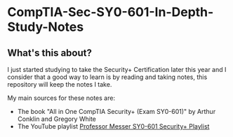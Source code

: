 # CompTIA-Sec-SY0-601-In-Depth-Study-Notes

## What's this about?
I just started studying to take the Security+ Certification later this year and I consider that a good way to learn is by reading and taking notes, this repository will keep the notes I take.  

 My main sources for these notes are:   
* The book "All in One CompTIA Security+ (Exam SY0-601)" by Arthur Conklin and Gregory White
* The YouTube playlist [Professor Messer SY0-601 Security+ Playlist](https://www.youtube.com/watch?v=9NE33fpQuw8&list=PLG49S3nxzAnkL2ulFS3132mOVKuzzBxA8)



